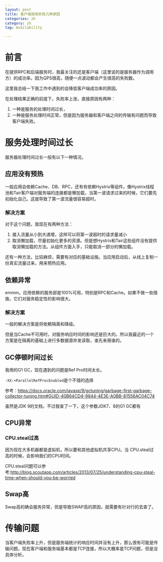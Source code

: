 ```yaml
---
layout: post
title: 客户端调用失败几种原因
categories: zh
category: zh
tag: Availability

---
```


# 前言

在提供RPC和后端服务时，我最关注的还是客户端（这里说的是服务器作为调用方）的成功率。因为QPS很高，随便一点波动都会产生很高的失败数。

这里我总结一下我工作中遇到的会降低客户端成功率的原因。

在处理结果正确的前提下，失败率上涨，直接原因有两种：

1. 一种是服务的处理时间过长，
2. 一种是服务处理时间正常，但是因为服务器和客户端之间的传输有问题而导致客户端失败。

# 服务处理时间过长

服务器处理时间过长一般有以下一种情况。

## 应用没有预热

一般应用会依赖Cache、DB、RPC，还有有依赖Hystrix等组件。像Hystrix线程池和Tair客户端对服务端的连接都是懒加载，当第一波请求过来的时候，它们要先初始化自己。这就导致了第一波流量很容易超时。

### 解决方案

对于这个问题，我现在有两种方法：

1. 接入流量从小到大递增，这样可以将第一波超时的请求量减小
2. 取消懒加载，尽量初始化更多的资源。但是想Hystrix和Tair这些组件没有提供取消懒加载的方法。从组件方面入手，只能取消一部分的懒加载。

还有一种方法，比较麻烦，需要有对应的基础设施。当应用启动后，从线上复制一份真实流量过来，用来预热应用。

## 依赖异常

emmm。应用依赖的服务部是100%可用，特别是RPC和Cache。如果不做一些措施，它们对服务稳定性的影响很大。

### 解决方案

一般的解决方案是将依赖隔离和降级。

但是当Cache不可用时，对服务响应时间的影响还是巨大的。所以我最近的一个方案是在隔离的基础上进行多数据源并发读取，谁先来用谁的。

## GC停顿时间过长

我用的G1 GC，现在遇到的问题是Ref Pro时间太长。

``-XX:+ParallelRefProcEnabled``是个不错的选择

参考：https://docs.oracle.com/javase/9/gctuning/garbage-first-garbage-collector-tuning.htm#GUID-40B64CD4-9844-4E3E-A0BB-81556AC04C74

虽然是JDK 9的文档，不过我查了一下，这个参数JDK7、8的G1 GC都有

## CPU异常

### CPU.steal过高

因为现在大多机器都是虚拟机，所以要和其他虚拟机共享CPU。当 CPU.steal过高的时候，会影响我们的CPU时间。

CPU.steal问题可以参考:http://blog.scoutapp.com/articles/2013/07/25/understanding-cpu-steal-time-when-should-you-be-worried

## Swap高

Swap高的确会服务异常，但是导致SWAP高的原因，就需要有针对行的去查了。



# 传输问题

当客户端失败率上升，但是服务端统计的响应时间并没有上升，那么很有可能是传输问题。现在客户端和服务端基本都是TCP连接，所以大概率是TCP问题，但是没具体分析。

